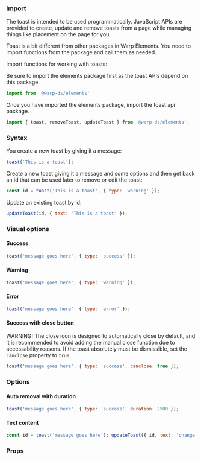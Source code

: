 ### Import 

The toast is intended to be used programmatically. JavaScript APIs are provided to create, update and remove toasts from a page while managing things like placement on the page for you.

Toast is a bit different from other packages in Warp Elements. You need to import functions from the package and call them as needed.

Import functions for working with toasts:

Be sure to import the elements package first as the toast APIs depend on this package.

```js
import from '@warp-ds/elements'
```

Once you have imported the elements package, import the toast api package.

```js
import { toast, removeToast, updateToast } from '@warp-ds/elements';
```

### Syntax
You create a new toast by giving it a message:

```js
toast('This is a toast');
```

Create a new toast giving it a message and some options and then get back an id that can be used later to remove or edit the toast:

```js
const id = toast('This is a toast', { type: 'warning' });
```

Update an existing toast by id:

```js
updateToast(id, { text: 'This is a toast' });
```

### Visual options

#### Success

```js
toast('message goes here', { type: 'success' });
```

#### Warning

```js
toast('message goes here', { type: 'warning' });
```

#### Error

```js
toast('message goes here', { type: 'error' });
```

#### Success with close button
WARNING! The close icon is designed to automatically close by default, and it is recommended to avoid adding the manual close function due to accessability reasons. If the toast absolutely must be dismissible, set the `canclose` property to `true`.

```js
toast('message goes here', { type: 'success', canclose: true });
```

### Options

#### Auto removal with duration

```js
toast('message goes here', { type: 'success', duration: 2500 });
```

#### Text content

```js
const id = toast('message goes here'); updateToast({ id, text: 'change the message' });
```

### Props

<api-table type="elements" component="Toast" />
